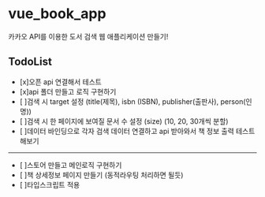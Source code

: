 # vue_book_app
카카오 API를 이용한 도서 검색 웹 애플리케이션 만들기!
<br />

## TodoList
- [x]오픈 api 연결해서 테스트
- [x]api 폴더 만들고 로직 구현하기
- [ ]검색 시 target 설정 (title(제목), isbn (ISBN), publisher(출판사), person(인명))
- [ ]검색 시 한 페이지에 보여질 문서 수 설정 (size) (10, 20, 30개씩 분할)
- [ ]데이터 바인딩으로 각자 검색 데이터 연결하고 api 받아와서 책 정보 출력 테스트 해보기
---
- [ ]스토어 만들고 메인로직 구현하기
- [ ]책 상세정보 페이지 만들기 (동적라우팅 처리하면 될듯)
- [ ]타입스크립트 적용